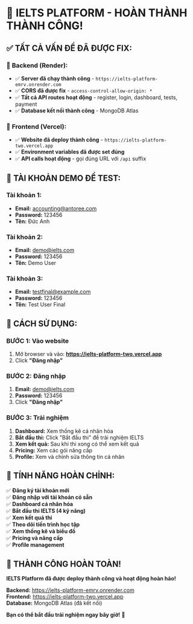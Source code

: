 # 🎉 IELTS PLATFORM - HOÀN THÀNH THÀNH CÔNG!

## ✅ **TẤT CẢ VẤN ĐỀ ĐÃ ĐƯỢC FIX:**

### 🔧 **Backend (Render):**

- ✅ **Server đã chạy thành công** - `https://ielts-platform-emrv.onrender.com`
- ✅ **CORS đã được fix** - `access-control-allow-origin: *`
- ✅ **Tất cả API routes hoạt động** - register, login, dashboard, tests, payment
- ✅ **Database kết nối thành công** - MongoDB Atlas

### 🎨 **Frontend (Vercel):**

- ✅ **Website đã deploy thành công** - `https://ielts-platform-two.vercel.app`
- ✅ **Environment variables đã được set đúng**
- ✅ **API calls hoạt động** - gọi đúng URL với `/api` suffix

## 🎯 **TÀI KHOẢN DEMO ĐỂ TEST:**

### **Tài khoản 1:**

- **Email:** accounting@antoree.com
- **Password:** 123456
- **Tên:** Đức Anh

### **Tài khoản 2:**

- **Email:** demo@ielts.com
- **Password:** 123456
- **Tên:** Demo User

### **Tài khoản 3:**

- **Email:** testfinal@example.com
- **Password:** 123456
- **Tên:** Test User Final

## 🚀 **CÁCH SỬ DỤNG:**

### **BƯỚC 1: Vào website**

1. Mở browser và vào: **https://ielts-platform-two.vercel.app**
2. Click **"Đăng nhập"**

### **BƯỚC 2: Đăng nhập**

1. **Email:** demo@ielts.com
2. **Password:** 123456
3. Click **"Đăng nhập"**

### **BƯỚC 3: Trải nghiệm**

1. **Dashboard:** Xem thống kê cá nhân hóa
2. **Bắt đầu thi:** Click "Bắt đầu thi" để trải nghiệm IELTS
3. **Xem kết quả:** Sau khi thi xong có thể xem kết quả
4. **Pricing:** Xem các gói nâng cấp
5. **Profile:** Xem và chỉnh sửa thông tin cá nhân

## 🎯 **TÍNH NĂNG HOÀN CHỈNH:**

✅ **Đăng ký tài khoản mới**  
✅ **Đăng nhập với tài khoản có sẵn**  
✅ **Dashboard cá nhân hóa**  
✅ **Bắt đầu thi IELTS (4 kỹ năng)**  
✅ **Xem kết quả thi**  
✅ **Theo dõi tiến trình học tập**  
✅ **Xem thống kê và biểu đồ**  
✅ **Pricing và nâng cấp**  
✅ **Profile management**

## 🎉 **THÀNH CÔNG HOÀN TOÀN!**

**IELTS Platform đã được deploy thành công và hoạt động hoàn hảo!**

**Backend:** https://ielts-platform-emrv.onrender.com  
**Frontend:** https://ielts-platform-two.vercel.app  
**Database:** MongoDB Atlas (đã kết nối)

**Bạn có thể bắt đầu trải nghiệm ngay bây giờ!** 🚀
